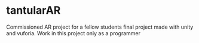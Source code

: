 # tantularAR
Commissioned AR project for a fellow students final project made with unity and vuforia. Work in this project only as a programmer
